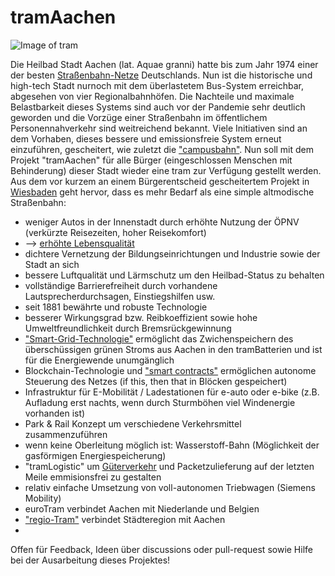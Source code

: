 # tramAachen
![Image of tram](https://upload.wikimedia.org/wikipedia/commons/thumb/4/49/ASEAG_1006.JPG/1200px-ASEAG_1006.JPG)

Die Heilbad Stadt Aachen (lat. Aquae granni) hatte bis zum Jahr 1974 einer der besten [Straßenbahn-Netze](https://de.m.wikipedia.org/wiki/Stra%C3%9Fenbahn_Aachen) Deutschlands. Nun ist die historische und high-tech Stadt nurnoch mit dem überlastetem Bus-System erreichbar, abgesehen von vier Regionalbahnhöfen. Die Nachteile und maximale Belastbarkeit dieses Systems sind auch vor der Pandemie sehr deutlich geworden und die Vorzüge einer Straßenbahn im öffentlichem Personennahverkehr sind weitreichend bekannt. Viele Initiativen sind an dem Vorhaben, dieses bessere und emissionsfreie System erneut einzuführen, gescheitert, wie zuletzt die ["campusbahn"](https://de.wikipedia.org/wiki/Campusbahn). Nun soll mit dem Projekt "tramAachen" für alle Bürger (eingeschlossen Menschen mit Behinderung) dieser Stadt wieder eine tram zur Verfügung gestellt werden. Aus dem vor kurzem an einem Bürgerentscheid gescheitertem Projekt in [Wiesbaden](https://de.wikipedia.org/wiki/Citybahn_Wiesbaden) geht hervor, dass es mehr Bedarf als eine simple altmodische Straßenbahn:

* weniger Autos in der Innenstadt durch erhöhte Nutzung der ÖPNV (verkürzte Reisezeiten, hoher Reisekomfort)
* --> [erhöhte Lebensqualität](https://de.wikipedia.org/wiki/Stra%C3%9Fenbahn_Stra%C3%9Fburg)
* dichtere Vernetzung der Bildungseinrichtungen und Industrie sowie der Stadt an sich 
* bessere Luftqualität und Lärmschutz um den Heilbad-Status zu behalten
* vollständige Barrierefreiheit durch vorhandene Lautsprecherdurchsagen, Einstiegshilfen usw.
* seit 1881 bewährte und robuste Technologie
* besserer Wirkungsgrad bzw. Reibkoeffizient sowie hohe Umweltfreundlichkeit durch Bremsrückgewinnung
* ["Smart-Grid-Technologie"](https://www.eon.de/de/eonerleben/smart-grid-so-funktioniert-das-intelligente-stromnetz.html) ermöglicht das Zwichenspeichern des überschüssigen grünen Stroms aus Aachen in den tramBatterien und ist für die Energiewende unumgänglich
* Blockchain-Technologie und ["smart contracts"](https://ethereum.org/en/developers/docs/smart-contracts/) ermöglichen autonome Steuerung des Netzes (if this, then that in Blöcken gespeichert)
* Infrastruktur für E-Mobilität / Ladestationen für e-auto oder e-bike (z.B. Aufladung erst nachts, wenn durch Sturmböhen viel Windenergie vorhanden ist)
* Park & Rail Konzept um verschiedene Verkehrsmittel zusammenzuführen
* wenn keine Oberleitung möglich ist: Wasserstoff-Bahn (Möglichkeit der gasförmigen Energiespeicherung)
* "tramLogistic" um [Güterverkehr](https://www.avg.info/unternehmen/presse/pressemitteilungen/meldungen/entwicklung-einer-guetertram-neues-verbundprojekt-logiktram.html) und Packetzulieferung auf der letzten Meile emmisionsfrei zu gestalten  
* relativ einfache Umsetzung von voll-autonomen Triebwagen (Siemens Mobility)
* euroTram verbindet Aachen mit Niederlande und Belgien
* ["regio-Tram"](https://avv.de/de/aktuelles/neuigkeiten/das-projekt-regio-tram) verbindet Städteregion mit Aachen
* 

Offen für Feedback, Ideen über discussions oder pull-request sowie Hilfe bei der Ausarbeitung dieses Projektes! 
